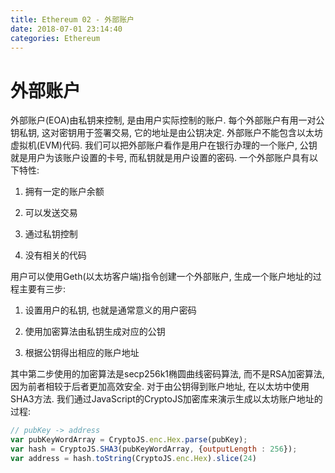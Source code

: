 ```yaml
---
title: Ethereum 02 - 外部账户
date: 2018-07-01 23:14:40
categories: Ethereum
---
```

# 外部账户

<!--more-->

外部账户(EOA)由私钥来控制, 是由用户实际控制的账户. 每个外部账户有用一对公钥私钥, 这对密钥用于签署交易, 它的地址是由公钥决定. 外部账户不能包含以太坊虚拟机(EVM)代码. 我们可以把外部账户看作是用户在银行办理的一个账户, 公钥就是用户为该账户设置的卡号, 而私钥就是用户设置的密码. 一个外部账户具有以下特性:

1. 拥有一定的账户余额

2. 可以发送交易

3. 通过私钥控制

4. 没有相关的代码

用户可以使用Geth(以太坊客户端)指令创建一个外部账户, 生成一个账户地址的过程主要有三步:

1. 设置用户的私钥, 也就是通常意义的用户密码

1. 使用加密算法由私钥生成对应的公钥

1. 根据公钥得出相应的账户地址

其中第二步使用的加密算法是secp256k1椭圆曲线密码算法, 而不是RSA加密算法, 因为前者相较于后者更加高效安全. 对于由公钥得到账户地址, 在以太坊中使用SHA3方法. 我们通过JavaScript的CryptoJS加密库来演示生成以太坊账户地址的过程:

```js
// pubKey -> address
var pubKeyWordArray = CryptoJS.enc.Hex.parse(pubKey);
var hash = CryptoJS.SHA3(pubKeyWordArray, {outputLength : 256});
var address = hash.toString(CryptoJS.enc.Hex).slice(24)
```